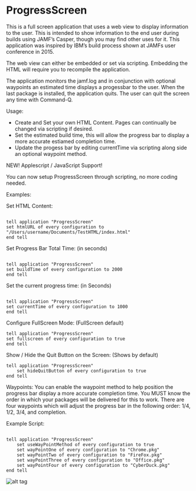 # ProgressScreen


This is a full screen application that uses a web view to display information to the user. This is intended to show information to the end user during builds using JAMF’s Casper, though you may find other uses for it. This application was inspired by IBM’s build process shown at JAMFs user conference in 2015.

The web view can either be embedded or set via scripting.  Embedding the HTML will require you to recompile the application. 

The application monitors the jamf.log and in conjunction with optional waypoints an estimated time displays a progessbar to the user. When the last package is installed, the application quits.  The user can quit the screen any time with Command-Q.


Usage:

- Create and Set your own HTML Content. Pages can continually be changed via scripting if desired.
- Set the estimated build time, this will allow the progress bar to display a more accurate estiamed completion time.
- Update the progess bar by editing currentTime via scripting along side an optional waypoint method.

NEW!
Applescript / JavaScript Support!

You can now setup ProgressScreen through scripting, no more coding needed.  

Examples:

Set HTML Content:
```

tell application "ProgressScreen"
set htmlURL of every configuration to "/Users/username/Documents/TestHTML/index.html"
end tell
```
Set Progress Bar Total Time: (in seconds)
```

tell application "ProgressScreen"
set buildTime of every configuration to 2000
end tell 
```

Set the current progress time: (in Seconds)
```

tell application "ProgressScreen"
set currentTime of every configuration to 1000
end tell 
```

Configure FullScreen Mode:  (FullScreen default)
```
tell application "ProgressScreen"
set fullscreen of every configuration to true
end tell
```
Show / Hide the Quit Button on the Screen:  (Shows by default) 
```
tell application "ProgressScreen"
	set hideQuitButton of every configuration to true
end tell
```

Waypoints:
You can enable the waypoint method to help position the progress bar display a more accurate completion time. You MUST know the order in which your packages will be delivered for this to work. There are four waypoints which will adjust the progress bar in the following order: 1/4, 1/2, 3/4, and completion. 

Example Script:
```

tell application "ProgressScreen"
	set useWayPointMethod of every configuration to true
	set wayPointOne of every configuration to "Chrome.pkg"
	set wayPointTwo of every configuration to "FireFox.pkg"
	set wayPointThree of every configuration to "Office.pkg"
	set wayPointFour of every configuration to "CyberDuck.pkg"
end tell
```





![alt tag](https://github.com/jason-tratta/ProgressScreen/blob/master/ProgressScreen/ScreenShot.png)
